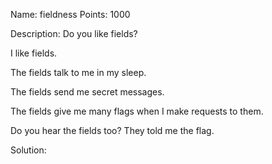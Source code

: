 Name: fieldness 
Points: 1000 

Description:
Do you like fields?

I like fields.

The fields talk to me in my sleep.

The fields send me secret messages.

The fields give me many flags when I make requests to them.

Do you hear the fields too? They told me the flag. 

Solution:
